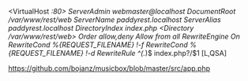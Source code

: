 <VirtualHost *:80>
    ServerAdmin webmaster@localhost
    DocumentRoot /var/www/rest/web
    ServerName paddyrest.localhost
    ServerAlias paddyrest.localhost
    DirectoryIndex index.php
   <Directory /var/www/rest/web>
      Order allow,deny
      Allow from all
      RewriteEngine On
      RewriteCond %{REQUEST_FILENAME} !-f
      RewriteCond %{REQUEST_FILENAME} !-d
      RewriteRule ^(.*)$ index.php?/$1 [L,QSA]
   </Directory>
</VirtualHost>

https://github.com/bojanz/musicbox/blob/master/src/app.php
